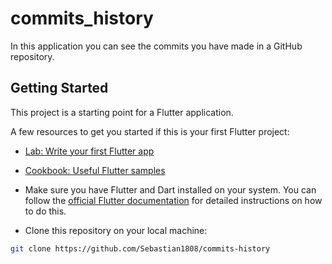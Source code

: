 # commits_history

In this application you can see the commits you have made in a GitHub repository.

## Getting Started

This project is a starting point for a Flutter application.

A few resources to get you started if this is your first Flutter project:

- [Lab: Write your first Flutter app](https://docs.flutter.dev/get-started/codelab)
- [Cookbook: Useful Flutter samples](https://docs.flutter.dev/cookbook)

- Make sure you have Flutter and Dart installed on your system. You can follow the [official Flutter documentation](https://flutter.dev/docs/get-started/install) for detailed instructions on how to do this.
- Clone this repository on your local machine:

```bash
git clone https://github.com/Sebastian1808/commits-history
